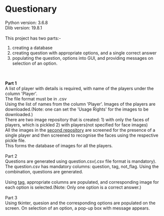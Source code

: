 # Questionary
Python version: 3.6.8
<br> Dlib version: 19.8.1
<br>
<br>This project has two parts:-
1) creating a database
2) creating question with appropriate options, and a single correct answer
3) populating the question, options into GUI, and providing messages on selection of an option.
<br>
<br> <b> Part 1 </b>
<br>A list of player with details is required, with name of the players under the column 'Player'.
<br>The file format must be in .csv
<br>Using the list of names from the column 'Player'. Images of the players are downloaded.(Note: one can set the 'Usage Rights' for the images to be downloaded.)
<br>There are two image repository that is created: 
1) with only the faces of players, which is pickled 
2) with players(not specified for face images)
<br>All the images in the <u>second repository</u> are screened for the presence of a single player and then screened to recognise the faces using the respective pickle file.
<br>This forms the database of images for all the players.
<br>
<br>Part 2
<br>Questions are generated using question.csv(.csv file format is mandatory). The question.csv has mandatory columns: question, tag, not_flag.
Using the combination, questions are generated.
<br>
<br>Using <u>tag</u>, appropriate columns are populated, and corresponding image for each option is selected.(Note: Only one option is a correct answer.)
<br>
<br>Part 3
<br>Using tkinter, quesion and the corresponding options are populated on the screen. On selection of an option, a pop-up box with message appears.
